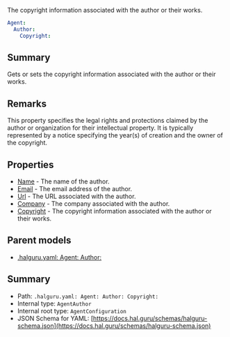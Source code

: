 <!--
title: Copyright
description: The copyright information associated with the author or their works.
version: DEBUG
generated: true
date: 2025-04-06
node: This file is generated by the command-line program: `halguru manual --generate-docs`
-->


The copyright information associated with the author or their works.

```yaml
Agent:
  Author:
    Copyright:
```

## Summary

Gets or sets the copyright information associated with the author or their works.

## Remarks

This property specifies the legal rights and protections claimed by the author or organization for their intellectual property. It is typically represented by a notice specifying the year(s) of creation and the owner of the copyright.

## Properties

* [Name]((halguru)-agent-author-name.md) - The name of the author.
* [Email]((halguru)-agent-author-email.md) - The email address of the author.
* [Url]((halguru)-agent-author-url.md) - The URL associated with the author.
* [Company]((halguru)-agent-author-company.md) - The company associated with the author.
* [Copyright]((halguru)-agent-author-copyright.md) - The copyright information associated with the author or their works.

## Parent models

* [.halguru.yaml: Agent: Author:]((halguru)-agent-author.md)
## Summary

* Path: `.halguru.yaml: Agent: Author: Copyright:`
* Internal type: `AgentAuthor`
* Internal root type: `AgentConfiguration`
* JSON Schema for YAML: [https://docs.hal.guru/schemas/halguru-schema.json](https://docs.hal.guru/schemas/halguru-schema.json)
